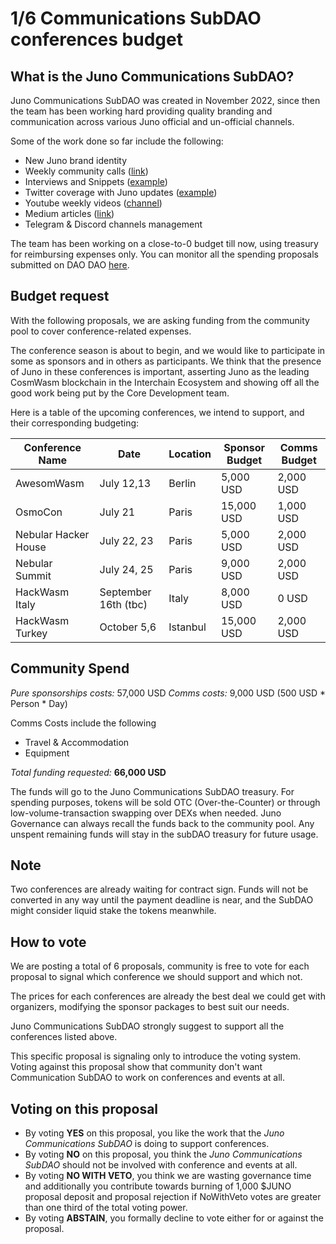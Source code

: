 # 1/6 Communications SubDAO conferences budget

## What is the Juno Communications SubDAO?
Juno Communications SubDAO was created in November 2022, since then the team has been working hard providing quality branding and communication across various Juno official and un-official channels.

Some of the work done so far include the following:

* New Juno brand identity 
* Weekly community calls ([link](https://twitter.com/JunoNetwork/status/1645435038245486592))
* Interviews and Snippets ([example](https://twitter.com/JunoCommsDao/status/1646053783846223874))
* Twitter coverage with Juno updates ([example](https://twitter.com/JunoCommsDao))
* Youtube weekly videos ([channel](https://www.youtube.com/@junocommunications))
* Medium articles ([link](https://medium.com/@JunoNetwork))
* Telegram & Discord channels management 

The team has been working on a close-to-0 budget till now, using treasury for reimbursing expenses only. You can monitor all the spending proposals submitted on DAO DAO [here](https://daodao.zone/it/dao/juno15zw5zt2pepx8n8675dz3k3yscdu94d24yhqqz00uzyx7ydf2vfmswz6nzw#proposals).

## Budget request
With the following proposals, we are asking funding from the community pool to cover conference-related expenses. 

The conference season is about to begin, and we would like to participate in some as sponsors and in others as participants. We think that the presence of Juno in these conferences is important, asserting Juno as the leading CosmWasm blockchain in the Interchain Ecosystem and showing off all the good work being put by the Core Development team.

Here is a table of the upcoming conferences, we intend to support, and their corresponding budgeting:


| Conference Name | Date | Location | Sponsor Budget | Comms Budget |
| -------- | -------- | -------- | -------- | -------- |
| AwesomWasm | July 12,13 | Berlin | 5,000 USD | 2,000 USD |
| OsmoCon     | July 21     | Paris      | 15,000 USD  | 1,000 USD   |
| Nebular Hacker House | July 22, 23 | Paris | 5,000 USD | 2,000 USD |
| Nebular Summit | July 24, 25 | Paris | 9,000 USD | 2,000 USD |
| HackWasm Italy | September 16th (tbc) | Italy | 8,000 USD | 0 USD |
| HackWasm Turkey | October 5,6 | Istanbul | 15,000 USD | 2,000 USD |

## Community Spend

*Pure sponsorships costs:* 57,000 USD
*Comms costs:* 9,000 USD (500 USD * Person * Day)

Comms Costs include the following
- Travel & Accommodation
- Equipment

*Total funding requested:* **66,000 USD** 

The funds will go to the Juno Communications SubDAO treasury. For spending purposes, tokens will be sold OTC (Over-the-Counter) or through low-volume-transaction swapping over DEXs when needed.
Juno Governance can always recall the funds back to the community pool.
Any unspent remaining funds will stay in the subDAO treasury for future usage.

## Note
Two conferences are already waiting for contract sign. Funds will not be converted in any way until the payment deadline is near, and the SubDAO might consider liquid stake the tokens meanwhile.

## How to vote
We are posting a total of 6 proposals, community is free to vote for each proposal to signal which conference we should support and which not. 

The prices for each conferences are already the best deal we could get with organizers, modifying the sponsor packages to best suit our needs.

Juno Communications SubDAO strongly suggest to support all the conferences listed above.

This specific proposal is signaling only to introduce the voting system. Voting against this proposal show that community don't want Communication SubDAO to work on conferences and events at all. 

## Voting on this proposal
* By voting **YES** on this proposal, you like the work that the *Juno Communications SubDAO* is doing to support conferences.
* By voting **NO** on this proposal, you think the *Juno Communications SubDAO* should not be involved with conference and events at all.
* By voting **NO WITH VETO**, you think we are wasting governance time and additionally you contribute towards burning of 1,000 $JUNO proposal deposit and proposal rejection if NoWithVeto votes are greater than one third of the total voting power.
* By voting **ABSTAIN**, you formally decline to vote either for or against the proposal.